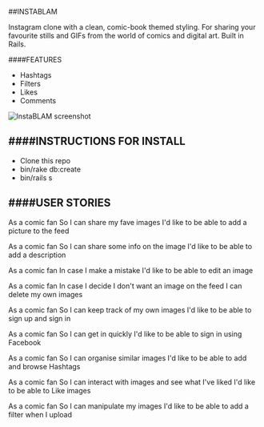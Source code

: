 ##INSTABLAM

Instagram clone with a clean, comic-book themed styling.
For sharing your favourite stills and GIFs from the world of comics and digital art.
Built in Rails.

####FEATURES
- Hashtags
- Filters
- Likes
- Comments

![InstaBLAM screenshot](http://i.imgur.com/DHyJTmZ.png)

####INSTRUCTIONS FOR INSTALL
------------------------------------------
* Clone this repo
* bin/rake db:create
* bin/rails s

####USER STORIES
------------

As a comic fan
So I can share my fave images
I'd like to be able to add a picture to the feed

As a comic fan
So I can share some info on the image
I'd like to be able to add a description

As a comic fan
In case I make a mistake
I'd like to be able to edit an image

As a comic fan
In case I decide I don't want an image on the feed
I can delete my own images

As a comic fan
So I can keep track of my own images
I'd like to be able to sign up and sign in

As a comic fan
So I can get in quickly
I'd like to be able to sign in using Facebook

As a comic fan
So I can organise similar images
I'd like to be able to add and browse Hashtags

As a comic fan
So I can interact with images and see what I've liked
I'd like to be able to Like images

As a comic fan
So I can manipulate my images
I'd like to be able to add a filter when I upload

